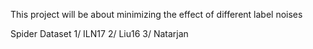 This project will be about minimizing the effect of different label noises

Spider Dataset
1/ ILN17
2/ Liu16
3/ Natarjan


